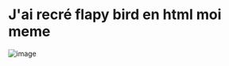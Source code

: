 # J'ai recré flapy bird en html moi meme

![image](https://github.com/user-attachments/assets/7ac3a803-76ec-4269-9194-6ccf45463126)
